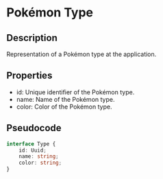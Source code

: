 # Pokémon Type

## Description

Representation of a Pokémon type at the application.

## Properties

- id: Unique identifier of the Pokémon type.
- name: Name of the Pokémon type.
- color: Color of the Pokémon type.

## Pseudocode

```typescript
interface Type {
    id: Uuid;
    name: string;
    color: string;
}
```
